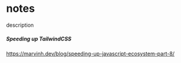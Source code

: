 # notes

description

##### Speeding up TailwindCSS

https://marvinh.dev/blog/speeding-up-javascript-ecosystem-part-8/
